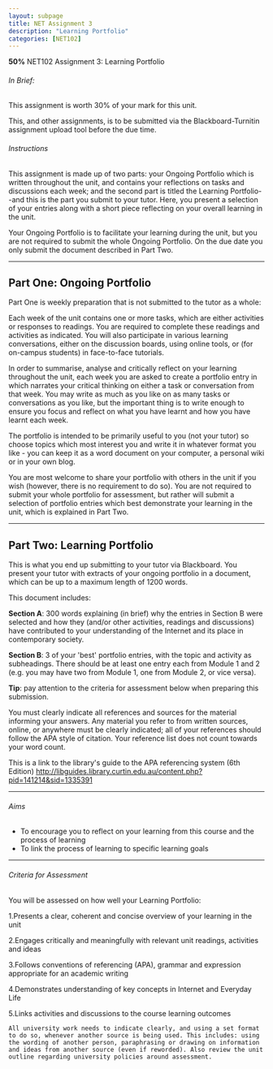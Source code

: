 ```yaml
---
layout: subpage
title: NET Assignment 3
description: "Learning Portfolio"
categories: [NET102]
---
```

**50%** NET102 Assignment 3: Learning Portfolio

###### In Brief:

This assignment is worth 30% of your mark for this unit.

This, and other assignments, is to be submitted via the Blackboard-Turnitin assignment upload tool before the due time.

###### Instructions

This assignment is made up of two parts: your Ongoing Portfolio which is written throughout the unit, and
 contains your reflections on tasks and discussions each week; and the second part is titled the Learning
 Portfolio--and this is the part you submit to your tutor. Here, you present a selection of your entries along with a short piece reflecting on your overall learning in the unit.

 Your Ongoing Portfolio is to facilitate your learning during the unit, but you are not required to submit the whole
 Ongoing Portfolio. On the due date you only submit the document described in Part Two.

---

## Part One: **Ongoing Portfolio**

Part One is weekly preparation that is not submitted to the tutor as a whole:

 Each week of the unit contains one or more tasks, which are either activities or responses to readings. You are required to complete these readings and activities as indicated. You will also participate in various learning conversations, either on the discussion boards, using online tools, or (for on-campus students) in face-to-face tutorials. 

In order to summarise, analyse and critically reflect on your learning throughout the unit, each week you are asked to create a portfolio entry in which narrates your critical thinking on either a task or conversation from that week. You may write as much as you like on as many tasks or conversations as you like, but the important thing is to write enough to ensure you focus and reflect on what you have learnt and how you have learnt each week.

The portfolio is intended to be primarily useful to you (not your tutor) so choose topics which most interest you and write it in whatever format you like - you can keep it as a word document on your computer, a personal wiki or in your own blog. 

You are most welcome to share your portfolio with others in the unit if you wish (however, there is no requirement to do so). You are not required to submit your whole portfolio for assessment, but rather will submit a selection of portfolio entries which best demonstrate your learning in the unit, which is explained in Part Two.

---

## Part Two: **Learning Portfolio**

This is what you end up submitting to your tutor via Blackboard.
 You present your tutor with extracts of your ongoing portfolio in a document, which can be up to a maximum length of 1200 words. 

This document includes:

**Section A**: 300 words explaining (in brief) why the entries in Section B were selected and how they (and/or other activities, readings and discussions) have contributed to your understanding of the Internet and its place in contemporary society.

**Section B**: 3 of your 'best' portfolio entries, with the topic and activity as subheadings. There should be at least one entry each from Module 1 and 2 (e.g. you may have two from Module 1, one from Module 2, or vice versa).

**Tip**: pay attention to the criteria for assessment below when preparing this submission.

You must clearly indicate all references and sources for the material informing your answers. Any material you refer to from written sources, online, or anywhere must be clearly indicated; all of your references should follow the APA style of citation. Your reference list does not count towards your word count.

This is a link to the library's guide to the APA referencing system (6th Edition) http://libguides.library.curtin.edu.au/content.php?pid=141214&sid=1335391

---

###### Aims
- To encourage you to reflect on your learning from this course and the process of learning
- To link the process of learning to specific learning goals

---

###### Criteria for Assessment

You will be assessed on how well your Learning Portfolio:

1.Presents a clear, coherent and concise overview of your learning in the unit

2.Engages critically and meaningfully with relevant unit readings, activities and ideas

3.Follows conventions of referencing (APA), grammar and expression appropriate for an academic writing

4.Demonstrates understanding of key concepts in Internet and Everyday Life

5.Links activities and discussions to the course learning outcomes

```
All university work needs to indicate clearly, and using a set format to do so, whenever another source is being used. This includes: using the wording of another person, paraphrasing or drawing on information and ideas from another source (even if reworded). Also review the unit outline regarding university policies around assessment.
```
